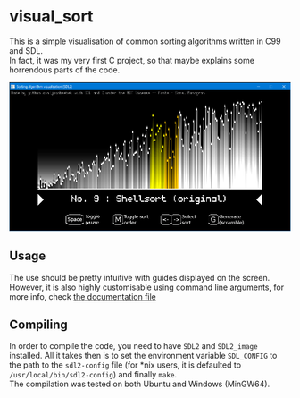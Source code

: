# visual_sort
This is a simple visualisation of common sorting algorithms written in C99 and SDL.  
In fact, it was my very first C project, so that maybe explains some horrendous parts of the code.

![Screenshot of the program](screenshot.png)

## Usage
The use should be pretty intuitive with guides displayed on the screen.  
However, it is also highly customisable using command line arguments, for more info, check [the documentation file](doc/doc.txt)

## Compiling
In order to compile the code, you need to have `SDL2` and `SDL2_image` installed. 
All it takes then is to set the environment variable `SDL_CONFIG` to the path to the `sdl2-config` file (for *nix users, it is defaulted to `/usr/local/bin/sdl2-config`)
and finally `make`.  
The compilation was tested on both Ubuntu and Windows (MinGW64).
